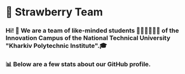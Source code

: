 # 🍓 Strawberry Team
### Hi! 👋  We are a team of like-minded students 👩🏼‍💻👨🏻‍💻 of the Innovation Campus of the National Technical University "Kharkiv Polytechnic Institute".🎓
### 📊 Below are a few stats about our GitHub profile.
